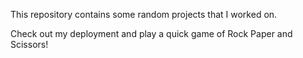 This repository contains some random projects that I worked on.

Check out my deployment and play a quick game of Rock Paper and Scissors!
